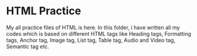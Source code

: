 # HTML Practice
My all practice files of HTML is here.
In this folder, i have written all my codes which is based on different HTML tags like Heading tags, Formatting tags, Anchor tag, Image tag, List tag, Table tag, Audio and Video tag, Semantic tag etc.